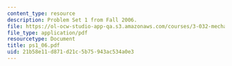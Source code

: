 ```yaml
---
content_type: resource
description: Problem Set 1 from Fall 2006.
file: https://ol-ocw-studio-app-qa.s3.amazonaws.com/courses/3-032-mechanical-behavior-of-materials-fall-2007/21b58e11d871d21c5b75943ac534a0e3_ps1_06.pdf
file_type: application/pdf
resourcetype: Document
title: ps1_06.pdf
uid: 21b58e11-d871-d21c-5b75-943ac534a0e3
---
```

